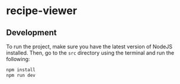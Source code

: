 # recipe-viewer

## Development

To run the project, make sure you have the latest version of NodeJS installed. Then, go to the `src` directory using the terminal and run the following:

```bash
npm install
npm run dev
```
